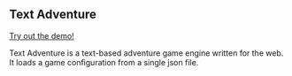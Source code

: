 ## Text Adventure

[Try out the demo!](http://text-adventure.carvelli.io/)

Text Adventure is a text-based adventure game engine written for the web. It loads a game configuration from a single json file.
